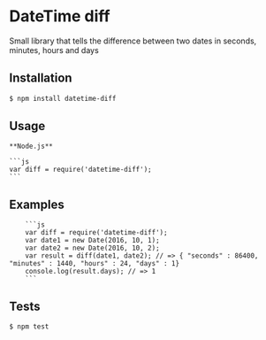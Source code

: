 DateTime diff
=========

Small library that tells the difference between two dates in seconds, minutes, hours and days

## Installation
  ```bash
  $ npm install datetime-diff
  ```

## Usage

    **Node.js**

    ```js
    var diff = require('datetime-diff');
    ```

## Examples  
        ```js
        var diff = require('datetime-diff');
        var date1 = new Date(2016, 10, 1);
        var date2 = new Date(2016, 10, 2);
        var result = diff(date1, date2); // => { "seconds" : 86400, "minutes" : 1440, "hours" : 24, "days" : 1}
        console.log(result.days); // => 1
        ```

## Tests
  ```bash
  $ npm test
  ```

  
